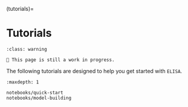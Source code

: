 (tutorials)=

# Tutorials

```{admonition} Warning
:class: warning

🚧 This page is still a work in progress.
```

The following tutorials are designed to help you get started with ``ELISA``.

```{toctree}
:maxdepth: 1

notebooks/quick-start
notebooks/model-building
```
